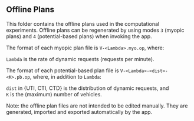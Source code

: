## Offline Plans

This folder contains the offline plans used in the computational experiments. Offline plans can be regenerated by using modes `3` (myopic plans) and `4` (potential-based plans) when invoking the app.

The format of each myopic plan file is `V-<Lambda>.myo.op`, where:

`Lambda` is the rate of dynamic requests (requests per minute).

The format of each potential-based plan file is `V-<Lambda>-<dist>-<K>.pb.op`, where, in addition to `Lambda`:

`dist` in {UTI, CTI, CTD} is the distribution of dynamic requests, and\
`K` is the (maximum) number of vehicles.

Note: the offline plan files are not intended to be edited manually. They are generated, imported and exported automatically by the app.
